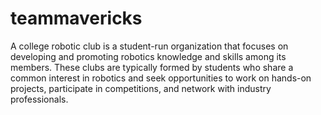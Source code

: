# teammavericks
A college robotic club is a student-run organization that focuses on developing and promoting robotics knowledge and skills among its members. These clubs are typically formed by students who share a common interest in robotics and seek opportunities to work on hands-on projects, participate in competitions, and network with industry professionals.
